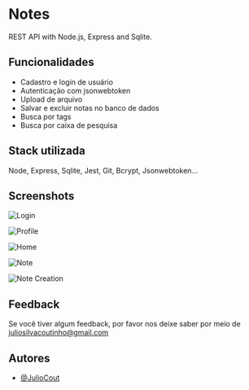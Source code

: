 
# Notes

REST API with Node.js, Express and Sqlite.


## Funcionalidades

- Cadastro e login de usuário
- Autenticação com jsonwebtoken
- Upload de arquivo
- Salvar e excluir notas no banco de dados 
- Busca por tags
- Busca por caixa de pesquisa


## Stack utilizada

Node, Express, Sqlite, Jest, Git, Bcrypt, Jsonwebtoken...
## Screenshots

![Login](https://i.imgur.com/wDmBMVU.png)

![Profile](https://i.imgur.com/ATKBF3i.png)

![Home](https://i.imgur.com/n47MqKH.png)

![Note](https://i.imgur.com/xC8OKbd.png)

![Note Creation](https://i.imgur.com/wUqheko.png)



## Feedback

Se você tiver algum feedback, por favor nos deixe saber por meio de juliosilvacoutinho@gmail.com


## Autores

- [@JulioCout](https://www.github.com/juliocout)


